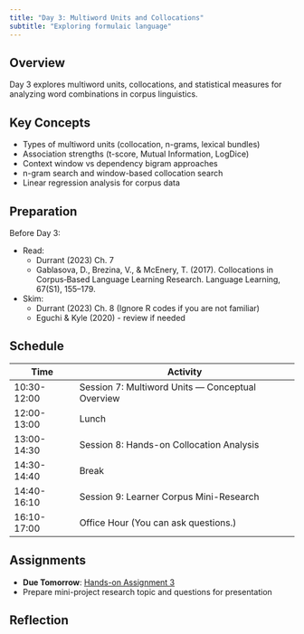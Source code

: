 ```yaml
---
title: "Day 3: Multiword Units and Collocations"
subtitle: "Exploring formulaic language"
---
```


## Overview

Day 3 explores multiword units, collocations, and statistical measures for analyzing word combinations in corpus linguistics.

## Key Concepts

- Types of multiword units (collocation, n-grams, lexical bundles)
- Association strengths (t-score, Mutual Information, LogDice)
- Context window vs dependency bigram approaches
- n-gram search and window-based collocation search
- Linear regression analysis for corpus data

## Preparation

Before Day 3:

- Read:
    - Durrant (2023) Ch. 7
    - Gablasova, D., Brezina, V., & McEnery, T. (2017). Collocations in Corpus‐Based Language Learning Research. Language Learning, 67(S1), 155–179.
- Skim:
    - Durrant (2023) Ch. 8 (Ignore R codes if you are not familiar)
    - Eguchi & Kyle (2020) - review if needed

## Schedule

| Time | Activity |
|------|----------|
| 10:30-12:00 | Session 7: Multiword Units — Conceptual Overview |
| 12:00-13:00 | Lunch |
| 13:00-14:30 | Session 8: Hands-on Collocation Analysis |
| 14:30-14:40 | Break |
| 14:40-16:10 | Session 9: Learner Corpus Mini-Research |
| 16:10-17:00 | Office Hour (You can ask questions.) |

## Assignments

- **Due Tomorrow**: [Hands-on Assignment 3](../../assignments/hands-on-3/)
- Prepare mini-project research topic and questions for presentation


## Reflection


<!-- 
<iframe src="session1-intro/slides/slides.html" width="100%" height="600px" frameborder="0"></iframe>

[View slides in fullscreen](session1-intro/slides/slides.html){target="_blank"} -->